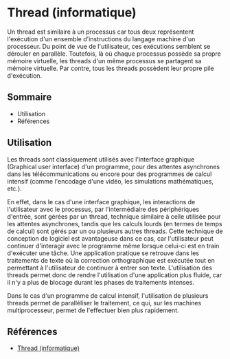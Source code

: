 # Thread (informatique)

Un thread est similaire à un processus car tous deux représentent l'exécution d'un ensemble d'instructions du langage machine d'un processeur.
Du point de vue de l'utilisateur, ces exécutions semblent se dérouler en parallèle. Toutefois, là où chaque processus possède sa propre mémoire
virtuelle, les threads d'un même processus se partagent sa mémoire virtuelle. Par contre, tous les threads possèdent leur propre pile d'exécution.

## Sommaire

- Utilisation
- Références

## Utilisation

Les threads sont classiquement utilisés avec l'interface graphique (Graphical user interface) d'un programme, pour des attentes asynchrones dans les
télécommunications ou encore pour des programmes de calcul intensif (comme l'encodage d'une vidéo, les simulations mathématiques, etc.).

En effet, dans le cas d'une interface graphique, les interactions de l'utilisateur avec le processus, par l'intermédiaire des périphériques d'entrée,
sont gérées par un thread, technique similaire à celle utilisée pour les attentes asynchrones, tandis que les calculs lourds (en termes de temps de
calcul) sont gérés par un ou plusieurs autres threads. Cette technique de conception de logiciel est avantageuse dans ce cas, car l'utilisateur peut
continuer d'interagir avec le programme même lorsque celui-ci est en train d'exécuter une tâche. Une application pratique se retrouve dans les
traitements de texte où la correction orthographique est exécutée tout en permettant à l'utilisateur de continuer à entrer son texte. L'utilisation
des threads permet donc de rendre l'utilisation d'une application plus fluide, car il n'y a plus de blocage durant les phases de traitements intenses.

Dans le cas d'un programme de calcul intensif, l'utilisation de plusieurs threads permet de paralléliser le traitement, ce qui, sur les machines
multiprocesseur, permet de l'effectuer bien plus rapidement.

## Références

- [Thread (informatique)](https://fr.wikipedia.org/wiki/Thread_(informatique))
